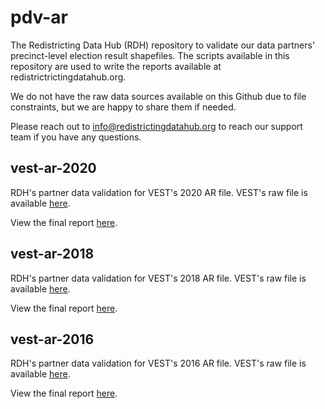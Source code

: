 # pdv-ar
The Redistricting Data Hub (RDH) repository to validate our data partners' precinct-level election result shapefiles. The scripts available in this repository are used to write the reports available at redistrictrictingdatahub.org.

We do not have the raw data sources available on this Github due to file constraints, but we are happy to share them if needed.

Please reach out to info@redistrictingdatahub.org to reach our support team if you have any questions.

## vest-ar-2020

RDH's partner data validation for VEST's 2020 AR file. VEST's raw file is available [here](https://dataverse.harvard.edu/file.xhtml?fileId=4931787&version=24.0).

View the final report [here](https://redistrictingdatahub.org/dataset/vest-2020-arkansas-precinct-boundaries-and-election-results/).

## vest-ar-2018

RDH's partner data validation for VEST's 2018 AR file. VEST's raw file is available [here](https://dataverse.harvard.edu/file.xhtml?persistentId=doi:10.7910/DVN/UBKYRU/4L1QNV&version=41.0).

View the final report [here](https://redistrictingdatahub.org/dataset/vest-2018-arkansas-precinct-and-election-results/).

## vest-ar-2016

RDH's partner data validation for VEST's 2016 AR file. VEST's raw file is available [here](https://dataverse.harvard.edu/file.xhtml?fileId=4931773&version=72.0).

View the final report [here](https://redistrictingdatahub.org/dataset/vest-2016-arkansas-precinct-and-election-results/).
